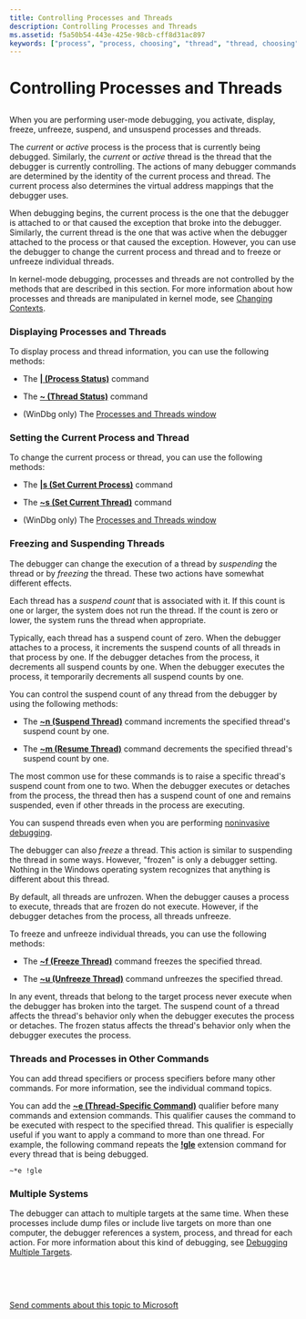 ```yaml
---
title: Controlling Processes and Threads
description: Controlling Processes and Threads
ms.assetid: f5a50b54-443e-425e-98cb-cff8d31ac897
keywords: ["process", "process, choosing", "thread", "thread, choosing", "thread, freezing", "thread, unfreezing (thawing)", "thread, suspending", "suspend count of threads", "freezing threads"]
---
```


# Controlling Processes and Threads


## <span id="ddk_controlling_processes_and_threads_dbg"></span><span id="DDK_CONTROLLING_PROCESSES_AND_THREADS_DBG"></span>


When you are performing user-mode debugging, you activate, display, freeze, unfreeze, suspend, and unsuspend processes and threads.

The *current* or *active* process is the process that is currently being debugged. Similarly, the *current* or *active* thread is the thread that the debugger is currently controlling. The actions of many debugger commands are determined by the identity of the current process and thread. The current process also determines the virtual address mappings that the debugger uses.

When debugging begins, the current process is the one that the debugger is attached to or that caused the exception that broke into the debugger. Similarly, the current thread is the one that was active when the debugger attached to the process or that caused the exception. However, you can use the debugger to change the current process and thread and to freeze or unfreeze individual threads.

In kernel-mode debugging, processes and threads are not controlled by the methods that are described in this section. For more information about how processes and threads are manipulated in kernel mode, see [Changing Contexts](changing-contexts.md).

### <span id="displaying_processes_and_threads"></span><span id="DISPLAYING_PROCESSES_AND_THREADS"></span>Displaying Processes and Threads

To display process and thread information, you can use the following methods:

-   The [**| (Process Status)**](---process-status-.md) command

-   The [**~ (Thread Status)**](---thread-status-.md) command

-   (WinDbg only) The [Processes and Threads window](processes-and-threads-window.md)

### <span id="setting_the_current_process_and_thread"></span><span id="SETTING_THE_CURRENT_PROCESS_AND_THREAD"></span>Setting the Current Process and Thread

To change the current process or thread, you can use the following methods:

-   The [**|s (Set Current Process)**](-s--set-current-process-.md) command

-   The [**~s (Set Current Thread)**](-s--set-current-thread-.md) command

-   (WinDbg only) The [Processes and Threads window](processes-and-threads-window.md)

### <span id="freezing_and_suspending_threads"></span><span id="FREEZING_AND_SUSPENDING_THREADS"></span>Freezing and Suspending Threads

The debugger can change the execution of a thread by *suspending* the thread or by *freezing* the thread. These two actions have somewhat different effects.

Each thread has a *suspend count* that is associated with it. If this count is one or larger, the system does not run the thread. If the count is zero or lower, the system runs the thread when appropriate.

Typically, each thread has a suspend count of zero. When the debugger attaches to a process, it increments the suspend counts of all threads in that process by one. If the debugger detaches from the process, it decrements all suspend counts by one. When the debugger executes the process, it temporarily decrements all suspend counts by one.

You can control the suspend count of any thread from the debugger by using the following methods:

-   The [**~n (Suspend Thread)**](-n--suspend-thread-.md) command increments the specified thread's suspend count by one.

-   The [**~m (Resume Thread)**](-m--resume-thread-.md) command decrements the specified thread's suspend count by one.

The most common use for these commands is to raise a specific thread's suspend count from one to two. When the debugger executes or detaches from the process, the thread then has a suspend count of one and remains suspended, even if other threads in the process are executing.

You can suspend threads even when you are performing [noninvasive debugging](noninvasive-debugging--user-mode-.md).

The debugger can also *freeze* a thread. This action is similar to suspending the thread in some ways. However, "frozen" is only a debugger setting. Nothing in the Windows operating system recognizes that anything is different about this thread.

By default, all threads are unfrozen. When the debugger causes a process to execute, threads that are frozen do not execute. However, if the debugger detaches from the process, all threads unfreeze.

To freeze and unfreeze individual threads, you can use the following methods:

-   The [**~f (Freeze Thread)**](-f--freeze-thread-.md) command freezes the specified thread.

-   The [**~u (Unfreeze Thread)**](-u--unfreeze-thread-.md) command unfreezes the specified thread.

In any event, threads that belong to the target process never execute when the debugger has broken into the target. The suspend count of a thread affects the thread's behavior only when the debugger executes the process or detaches. The frozen status affects the thread's behavior only when the debugger executes the process.

### <span id="threads_and_processes_in_other_commands"></span><span id="THREADS_AND_PROCESSES_IN_OTHER_COMMANDS"></span>Threads and Processes in Other Commands

You can add thread specifiers or process specifiers before many other commands. For more information, see the individual command topics.

You can add the [**~e (Thread-Specific Command)**](-e--thread-specific-command-.md) qualifier before many commands and extension commands. This qualifier causes the command to be executed with respect to the specified thread. This qualifier is especially useful if you want to apply a command to more than one thread. For example, the following command repeats the [**!gle**](-gle.md) extension command for every thread that is being debugged.

``` syntax
~*e !gle 
```

### <span id="multiple_systems"></span><span id="MULTIPLE_SYSTEMS"></span>Multiple Systems

The debugger can attach to multiple targets at the same time. When these processes include dump files or include live targets on more than one computer, the debugger references a system, process, and thread for each action. For more information about this kind of debugging, see [Debugging Multiple Targets](debugging-multiple-targets.md).

 

 

[Send comments about this topic to Microsoft](mailto:wsddocfb@microsoft.com?subject=Documentation%20feedback%20[debugger\debugger]:%20Controlling%20Processes%20and%20Threads%20%20RELEASE:%20%285/15/2017%29&body=%0A%0APRIVACY%20STATEMENT%0A%0AWe%20use%20your%20feedback%20to%20improve%20the%20documentation.%20We%20don't%20use%20your%20email%20address%20for%20any%20other%20purpose,%20and%20we'll%20remove%20your%20email%20address%20from%20our%20system%20after%20the%20issue%20that%20you're%20reporting%20is%20fixed.%20While%20we're%20working%20to%20fix%20this%20issue,%20we%20might%20send%20you%20an%20email%20message%20to%20ask%20for%20more%20info.%20Later,%20we%20might%20also%20send%20you%20an%20email%20message%20to%20let%20you%20know%20that%20we've%20addressed%20your%20feedback.%0A%0AFor%20more%20info%20about%20Microsoft's%20privacy%20policy,%20see%20http://privacy.microsoft.com/default.aspx. "Send comments about this topic to Microsoft")





